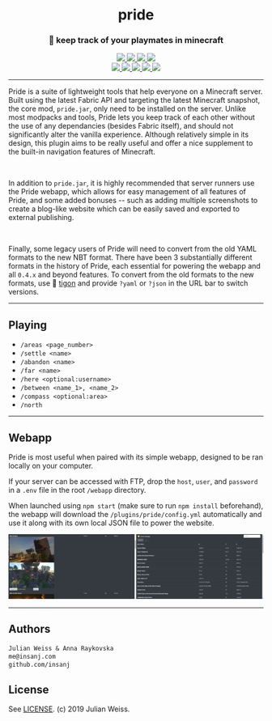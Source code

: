 <h1 align="center">pride</h1>
<h3 align="center">🦁  keep track of your playmates in minecraft</h3>

<p align="center">
  <a href="https://github.com/insanj/pride/releases">
    <img src="https://img.shields.io/github/release/insanj/pride.svg" />
  </a>

  <a href="https://github.com/insanj/pride/">
    <img src="https://img.shields.io/github/languages/code-size/insanj/pride.svg" />
  </a>

  <a href="https://github.com/insanj/pride/blob/master/LICENSE">
    <img src="https://img.shields.io/github/license/insanj/pride.svg" />
  </a>

  <a href="https://github.com/insanj/pride/releases/">
    <img src="https://img.shields.io/badge/🚀-Download%20on%20Github-green.svg" />
  </a>
  
  <br/>

  <a href="https://jdk.java.net/">
    <img src="https://img.shields.io/badge/java-8%20(1.8.0--131)-red.svg" />
  </a>


  <a href="https://minecraft.net/">
    <img src="https://img.shields.io/badge/minecraft-1.14%20(19w12b)-yellow.svg" />
  </a>
  
  <a href="https://maven.fabricmc.net/net/fabricmc/fabric">
    <img src="https://img.shields.io/badge/fabric-0.2.5.114-grey.svg" />
  </a>

  <a href="https://fabricmc.net/use">
    <img src="https://img.shields.io/badge/fabric--yarn-19w12b.10-pink.svg" />
  </a>
  
  <a href="https://fabricmc.net/use">
    <img src="https://img.shields.io/badge/fabric--loader-0.3.7.109-beige.svg" />
  </a>
</p>

---

Pride is a suite of lightweight tools that help everyone on a Minecraft server. Built using the latest Fabric API and targeting the latest Minecraft snapshot, the core mod, `pride.jar`, only need to be installed on the server. Unlike most modpacks and tools, Pride lets you keep track of each other without the use of any dependancies (besides Fabric itself), and should not significantly alter the vanilla experience. Although relatively simple in its design, this plugin aims to be really useful and offer a nice supplement to the built-in navigation features of Minecraft.

<br/>

In addition to `pride.jar`, it is highly recommended that server runners use the Pride webapp, which allows for easy management of all features of Pride, and some added bonuses -- such as adding multiple screenshots to create a blog-like website which can be easily saved and exported to external publishing.

<br/>

Finally, some legacy users of Pride will need to convert from the old YAML formats to the new NBT format. There have been 3 substantially different formats in the history of Pride, each essential for powering the webapp and all `0.4.x` and beyond features. To convert from the old formats to the new formats, use 🐯 [tigon](https://github.com/insanj/tigon) and provide `?yaml` or `?json`  in the URL bar to switch versions.

---

## Playing

- `/areas <page_number>`
- `/settle <name>`
- `/abandon <name>`
- `/far <name>`
- `/here <optional:username>`
- `/between <name_1>, <name_2>`
- `/compass <optional:area>`
- `/north`

---

## Webapp

Pride is most useful when paired with its simple webapp, designed to be ran locally on your computer.

If your server can be accessed with FTP, drop the `host`, `user`, and `password` in a `.env` file in the root `/webapp` directory. 

When launched using `npm start` (make sure to run `npm install` beforehand), the webapp will download the `/plugins/pride/config.yml` automatically and use it along with its own local JSON file to power the website.

![](webapp.png)

---

## Authors

```
Julian Weiss & Anna Raykovska
me@insanj.com
github.com/insanj
```

## License

See [LICENSE](https://github.com/insanj/pride/blob/master/LICENSE). (c) 2019 Julian Weiss.

